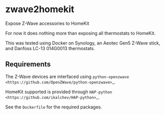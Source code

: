 # zwave2homekit
Expose Z-Wave accessories to HomeKit

For now it does nothing more than exposing all thermostats to HomeKit.

This was tested using Docker on Synology,
an Aeotec Gen5 Z-Wave stick,
and Danfoss LC-13 014G0013 thermostats.


## Requirements

The Z-Wave devices are interfaced using
`python-openzwave <https://github.com/OpenZWave/python-openzwave>`_.

HomeKit supported is provided through
`HAP-python <https://github.com/ikalchev/HAP-python>`_.

See the `Dockerfile` for the required packages.
